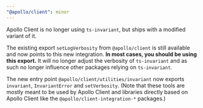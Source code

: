 ```yaml
---
"@apollo/client": minor
---
```


Apollo Client is no longer using `ts-invariant`, but ships with a modified variant of it.

The existing export `setLogVerbosity` from `@apollo/client` is still available and
now points to this new integration.
**In most cases, you should be using this export.**
It will no longer adjust the verbosity of `ts-invariant` and as such no longer
influence other packages relying on `ts-invariant`.

The new entry point `@apollo/client/utilities/invariant` now exports `invariant`,
`InvariantError` and `setVerbosity`.
(Note that these tools are mostly meant to be used by Apollo Client and libraries directly
based on Apollo Client like the `@apollo/client-integration-*` packages.)

